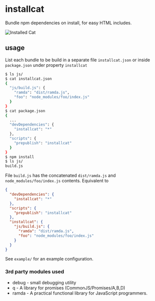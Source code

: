 # installcat
Bundle npm dependencies on install, for easy HTML includes.

![Installed Cat](http://www.magic4walls.com/wp-content/uploads/2014/03/cat-box-ben-torode-cute-lovely-kitten-animal-floor-wallpaper-.jpg)

## usage
List each bundle to be build in a separate file `installcat.json` or inside `package.json`
under property `installcat`

```sh
$ ls js/
$ cat installcat.json
{
  "js/build.js": {
    "ramda": "dist/ramda.js",
    "foo": "node_modules/foo/index.js"
  }
}
$ cat package.json
{
  ...
  "devDependencies": {
    "installcat": "*"
  },
  "scripts": {
    "prepublish": "installcat"
  }
}
$ npm install
$ ls js/
build.js
```
File `build.js` has the concatenated `dist/ramda.js` and `node_modules/foo/index.js` contents.
Equivalent to

```json
{
  "devDependencies": {
    "installcat": "*"
  },
  "scripts": {
    "prepublish": "installcat"
  },
  "installcat": {
    "js/build.js": {
      "ramda": "dist/ramda.js",
      "foo": "node_modules/foo/index.js"
    }
  }
}
```
See `example/` for an example configuration.

### 3rd party modules used

- debug - small debugging utility
- q - A library for promises (CommonJS/Promises/A,B,D)
- ramda - A practical functional library for JavaScript programmers.

